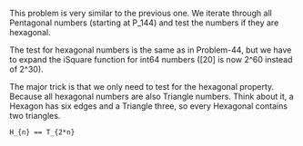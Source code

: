 This problem is very similar to the previous one. We iterate through all Pentagonal numbers (starting at P_144) and test the numbers if they are hexagonal.

The test for hexagonal numbers is the same as in Problem-44, but we have to expand the iSquare function for int64 numbers ([20] is now 2^60 instead of 2^30).

The major trick is that we only need to test for the hexagonal property. Because all hexagonal numbers are also Triangle numbers. 
Think about it, a Hexagon has six edges and a Triangle three, so every Hexagonal contains two triangles.

`H_{n} == T_{2*n}`